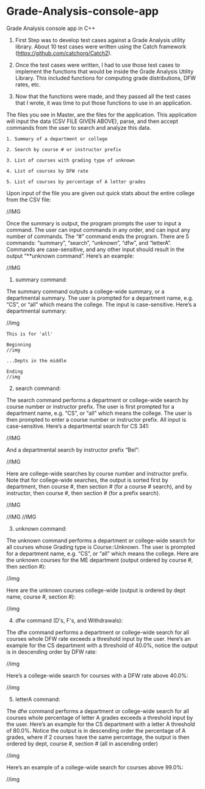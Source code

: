 # Grade-Analysis-console-app
Grade Analysis console app in C++

1) First Step was to develop test cases against a Grade Analysis utility library. About 10 test cases were written using the Catch framework (https://github.com/catchorg/Catch2).

2) Once the test cases were written, I had to use those test cases to implement the functions that would be inside the Grade Analysis Utility Library. This included functions for computing grade distributions, DFW rates, etc. 

3) Now that the functions were made, and they passed all the test cases that I wrote, it was time to put those functions to use in an application. 

The files you see in Master, are the files for the application. This application will input the data (CSV FILE GIVEN ABOVE), parse, and then accept commands from the user to search and analyze this data. 

	1. Summary of a department or college
	2. Search by course # or instructor prefix
	3. List of courses with grading type of unknown
	4. List of courses by DFW rate
	5. List of courses by percentage of A letter grades


Upon input of the file you are given out quick stats about the entire college from the CSV file:

//IMG


Once the summary is output, the program prompts the user to input a command. The user can input commands in any order, and can input any number of commands. The “#” command ends the program. There are 5 commands: “summary”, “search”, “unknown”, “dfw”, and “letterA”. Commands are case-sensitive, and any other input should result in the output “**unknown command”. Here’s an example:

//IMG


1. summary command:

The summary command outputs a college-wide summary, or a departmental summary. The user is prompted for a department name, e.g. “CS”, or “all” which means the college. The input is case-sensitive. Here’s a departmental summary:

//img


	This is for 'all'
	
	Beginning 
	//img

	...Depts in the middle

	Ending
	//img

2. search command: 

The search command performs a department or college-wide search by course number or instructor prefix. The user is first prompted for a department name, e.g. “CS”, or “all” which means the college. The user is then prompted to enter a course number or instructor prefix. All input is case-sensitive. Here’s a departmental search for CS 341:

//IMG

And a departmental search by instructor prefix “Bel”:

//IMG

Here are college-wide searches by course number and instructor prefix. Note that for college-wide searches, the output is sorted first by department, then course #, then section # (for a course # search), and by instructor, then course #, then section # (for a prefix search).

//IMG

//IMG
//IMG

3. unknown command:

The unknown command performs a department or college-wide search for all courses whose Grading type is Course::Unknown. The user is prompted for a department name, e.g. “CS”, or “all” which means the college. Here are the unknown courses for the ME department (output ordered by course #, then section #):

//img

Here are the unknown courses college-wide (output is ordered by dept name, course #, section #):

//img

4. dfw command (D's, F's, and Withdrawals):

The dfw command performs a department or college-wide search for all courses whole DFW rate exceeds a threshold input by the user. Here’s an example for the CS department with a threshold of 40.0%, notice the output is in descending order by DFW rate:

//img

Here’s a college-wide search for courses with a DFW rate above 40.0%:

//img

5. letterA command:

The dfw command performs a department or college-wide search for all courses whole percentage of letter A grades exceeds a threshold input by the user. Here’s an example for the CS department with a letter A threshold of 80.0%. Notice the output is in descending order the percentage of A grades, where if 2 courses have the same percentage, the output is then ordered by dept, course #, section # (all in ascending order)

//img

Here’s an example of a college-wide search for courses above 99.0%:

//img 
